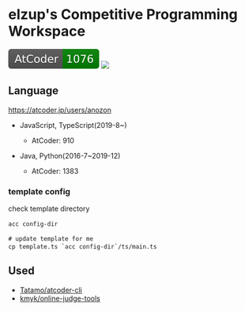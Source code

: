 # elzup's Competitive Programming Workspace

[![](atcoder-badge.svg)](https://atcoder.jp/users/anozon)
![](https://img.shields.io/badge/-TypeScript-007ACC.svg?logo=typescript&style=flat)


## Language

https://atcoder.jp/users/anozon

- JavaScript, TypeScript(2019-8\~)

  - AtCoder: 910

- Java, Python(2016-7\~2019-12)

  - AtCoder: 1383

### template config

check template directory

```
acc config-dir
```

```
# update template for me
cp template.ts `acc config-dir`/ts/main.ts
```

## Used

- [Tatamo/atcoder\-cli](https://github.com/Tatamo/atcoder-cli)
- [kmyk/online\-judge\-tools](https://github.com/kmyk/online-judge-tools)
